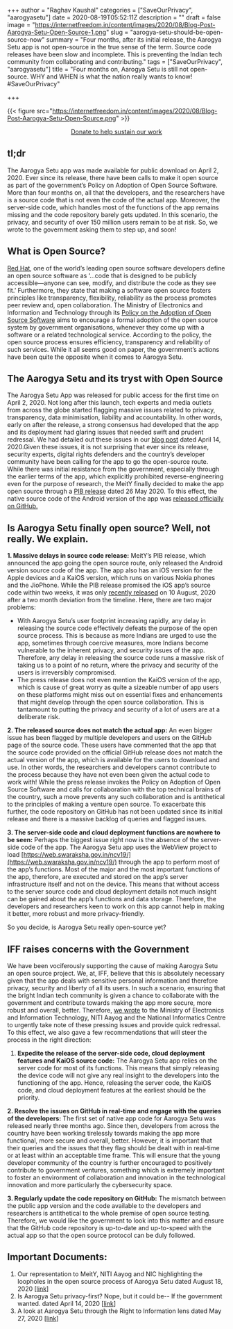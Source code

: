 +++
author = "Raghav Kaushal"
categories = ["SaveOurPrivacy", "aarogyasetu"]
date = 2020-08-19T05:52:11Z
description = ""
draft = false
image = "https://internetfreedom.in/content/images/2020/08/Blog-Post-Aarogya-Setu-Open-Source-1.png"
slug = "aarogya-setu-should-be-open-source-now"
summary = "Four months, after its initial release, the Aarogya Setu app is not open-source in the true sense of the term. Source code releases have been slow and incomplete. This is preventing the Indian tech community from collaborating and contributing."
tags = ["SaveOurPrivacy", "aarogyasetu"]
title = "Four months on, Aarogya Setu is still not open-source. WHY and WHEN is what the nation really wants to know! #SaveOurPrivacy"

+++


{{< figure src="https://internetfreedom.in/content/images/2020/08/Blog-Post-Aarogya-Setu-Open-Source.png" >}}

<div style="text-align:center;">
    <a href="https://internetfreedom.in/donate/" class="button">Donate to help sustain our work</a>
</div>

## tl;dr

The Aarogya Setu app was made available for public download on April 2, 2020. Ever since its release, there have been calls to make it open source as part of the government’s Policy on Adoption of Open Source Software. More than four months on, all that the developers, and the researchers have is a source code that is not even the code of the actual app. Moreover, the server-side code, which handles most of the functions of the app remains missing and the code repository barely gets updated. In this scenario, the privacy, and security of over 150 million users remain to be at risk. So, we wrote to the government asking them to step up, and soon!

## What is Open Source?

[Red Hat](https://www.redhat.com/en/topics/open-source/what-is-open-source), one of the world’s leading open source software developers define an open source software as ‘...code that is designed to be publicly accessible—anyone can see, modify, and distribute the code as they see fit.’ Furthermore, they state that making a software open source fosters principles like transparency, flexibility, reliability as the process promotes peer review and, open collaboration. The Ministry of Electronics and Information and Technology through its [Policy on the Adoption of Open Source Software](https://www.meity.gov.in/writereaddata/files/policy_on_adoption_of_oss.pdf) aims to encourage a formal adoption of the open source system by government organisations, whenever they come up with a software or a related technological service. According to the policy, the open source process ensures efficiency, transparency and reliability of such services. While it all seems good on paper, the government’s actions have been quite the opposite when it comes to Aarogya Setu.

## The Aarogya Setu and its tryst with Open Source

The Aarogya Setu App was released for public access for the first time on April 2, 2020. Not long after this launch, tech experts and media outlets from across the globe started flagging massive issues related to privacy, transparency, data minimisation, liability and accountability. In other words, early on after the release, a strong consensus had developed that the app and its deployment had glaring issues that needed swift and prudent redressal. We had detailed out these issues in our [blog post](https://internetfreedom.in/is-aarogya-setu-privacy-first-nope-but-it-could-be-if-the-government-wanted/) dated April 14, 2020.Given these issues, it is not surprising that ever since its release, security experts, digital rights defenders and the country’s developer community have been calling for the app to go the open-source route. While there was initial resistance from the government, especially through the earlier terms of the app, which explicitly prohibited reverse-engineering even for the purpose of research, the MeitY finally decided to make the app open source through a [PIB release](https://pib.gov.in/PressReleasePage.aspx?PRID=1626979) dated 26 May 2020. To this effect, the native source code of the Android version of the app was [released officially on GitHub.](https://github.com/nic-delhi/AarogyaSetu_Android)

## Is Aarogya Setu finally open source? Well, not really. We explain.

**1. Massive delays in source code release:** MeitY’s PIB release, which announced the app going the open source route, only released the Android version source code of the app. The app also has an iOS version for the Apple devices and a KaiOS version, which runs on various Nokia phones and the JioPhone. While the PIB release promised the iOS app’s source code within two weeks, it was only [recently released](https://www.livemint.com/technology/tech-news/india-open-sources-code-for-aarogya-setu-ios-app-11597321681940.html) on 10 August, 2020 after a two month deviation from the timeline. Here, there are two major problems: 

* With Aarogya Setu’s user footprint increasing rapidly, any delay in releasing the source code effectively defeats the purpose of the open source process. This is because as more Indians are urged to use the app, sometimes through coercive measures, more Indians become vulnerable to the inherent privacy, and security issues of the app. Therefore, any delay in releasing the source code runs a massive risk of taking us to a point of no return, where the privacy and security of the users is irreversibly compromised.
* The press release does not even mention the KaiOS version of the app, which is cause of great worry as quite a sizeable number of app users on these platforms might miss out on essential fixes and enhancements that might develop through the open source collaboration. This is tantamount to putting the privacy and security of a lot of users are at a deliberate risk.

**2. The released source does not match the actual app:** An even bigger issue has been flagged by multiple developers and users on the GitHub page of the source code. These users have commented that the app that the source code provided on the official GitHub release does not match the actual version of the app, which is available for the users to download and use. In other words, the researchers and developers cannot contribute to the process because they have not even been given the actual code to work with! While the press release invokes the Policy on Adoption of Open Source Software and calls for collaboration with the top technical brains of the country, such a move prevents any such collaboration and is antithetical to the principles of making a venture open source. To exacerbate this further, the code repository on GitHub has not been updated since its initial release and there is a massive backlog of queries and flagged issues.

**3. The server-side code and cloud deployment functions are nowhere to be seen:** Perhaps the biggest issue right now is the absence of the server-side code of the app. The Aarogya Setu app uses the WebView project to load [https://web.swaraksha.gov.in/ncv19/](https://web.swaraksha.gov.in/ncv19/) through the app to perform most of the app’s functions. Most of the major and the most important functions of the app, therefore, are executed and stored on the app’s server infrastructure itself and not on the device. This means that without access to the server source code and cloud deployment details not much insight can be gained about the app’s functions and data storage. Therefore, the developers and researchers keen to work on this app cannot help in making it better, more robust and more privacy-friendly.

So you decide, is Aarogya Setu really open-source yet?

## IFF raises concerns with the Government

We have been vociferously supporting the cause of making Aarogya Setu an open source project. We, at, IFF, believe that this is absolutely necessary given that the app deals with sensitive personal information and therefore privacy, security and liberty of all its users. In such a scenario, ensuring that the bright Indian tech community is given a chance to collaborate with the government and contribute towards making the app more secure, more robust and overall, better. Therefore, [we wrote](https://drive.google.com/file/d/1-YjR200HNz_GNaVj82ltNJ6lxOL8ej_b/view?ts=5f3bdd9b) to the Ministry of Electronics and Information Technology, NITI Aayog and the National Informatics Centre to urgently take note of these pressing issues and provide quick redressal. To this effect, we also gave a few recommendations that will steer the process in the right direction:

1. **Expedite the release of the server-side code, cloud deployment features and KaiOS source code:** The Aarogya Setu app relies on the server code for most of its functions. This means that simply releasing the device code will not give any real insight to the developers into the functioning of the app. Hence, releasing the server code, the KaiOS code, and cloud deployment features at the earliest should be the priority.

**2. Resolve the issues on GitHub in real-time and engage with the queries of the developers:** The first set of native app code for Aarogya Setu was released nearly three months ago. Since then, developers from across the country have been working tirelessly towards making the app more functional, more secure and overall, better. However, it is important that their queries and the issues that they flag should be dealt with in real-time or at least within an acceptable time frame. This will ensure that the young developer community of the country is further encouraged to positively contribute to government ventures, something which is extremely important to foster an environment of collaboration and innovation in the technological innovation and more particularly the cybersecurity space.

**3. Regularly update the code repository on GitHub:** The mismatch between the public app version and the code available to the developers and researchers is antithetical to the whole premise of open source testing. Therefore, we would like the government to look into this matter and ensure that the GitHub code repository is up-to-date and up-to-speed with the actual app so that the open source protocol can be duly followed.

## Important Documents:

1. Our representation to MeitY, NITI Aayog and NIC highlighting the loopholes in the open source process of Aarogya Setu dated August 18, 2020 [[link](https://drive.google.com/file/d/1-YjR200HNz_GNaVj82ltNJ6lxOL8ej_b/view?ts=5f3bdd9b)]
2. Is Aarogya Setu privacy-first? Nope, but it could be-- If the government wanted. dated April 14, 2020 [[link](https://internetfreedom.in/is-aarogya-setu-privacy-first-nope-but-it-could-be-if-the-government-wanted/)]
3. A look at Aarogya Setu through the Right to Information lens dated May 27, 2020 [[link](https://internetfreedom.in/aarogya-setu-through-the-right-to-information-lens/)]

